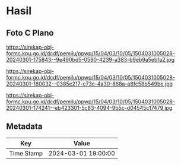 # Hasil

## Foto C Plano

https://sirekap-obj-formc.kpu.go.id/dcdf/pemilu/ppwp/15/04/03/10/05/1504031005028-20240301-175843--9e490bd5-0590-4239-a383-b9eb9a5ebfa2.jpg

https://sirekap-obj-formc.kpu.go.id/dcdf/pemilu/ppwp/15/04/03/10/05/1504031005028-20240301-180032--0385e217-c73c-4a30-868a-a8fc58b549be.jpg

https://sirekap-obj-formc.kpu.go.id/dcdf/pemilu/ppwp/15/04/03/10/05/1504031005028-20240301-174241--eb423301-5c83-4094-9b5c-d04545c17479.jpg


## Metadata

| Key        | Value               |
| ---------- | ------------------- |
| Time Stamp | 2024-03-01 19:00:00 |



